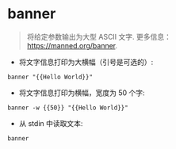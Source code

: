 # banner

> 将给定参数输出为大型 ASCII 文字.
> 更多信息： <https://manned.org/banner>.

- 将文字信息打印为大横幅（引号是可选的）:

`banner "{{Hello World}}"`

- 将文字信息打印为横幅，宽度为 50 个字:

`banner -w {{50}} "{{Hello World}}"`

- 从 stdin 中读取文本:

`banner`
